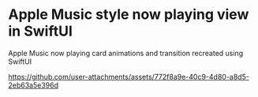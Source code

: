 # Apple Music style now playing view in SwiftUI

Apple Music now playing card animations and transition recreated using SwiftUI

https://github.com/user-attachments/assets/772f8a9e-40c9-4d80-a8d5-2eb63a5e396d

